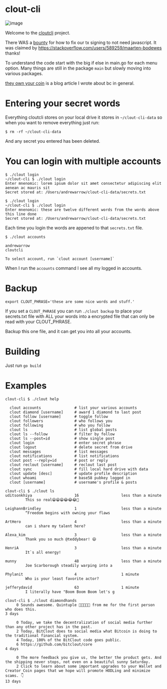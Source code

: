 # clout-cli

![image](https://user-images.githubusercontent.com/127054/119290208-f4527a80-bc00-11eb-9458-c29d828e4df0.png)

Welcome to the [cloutcli](https://bitclout.com/u/cloutcli) project.

There WAS a [bounty](https://stackoverflow.com/questions/67661276/how-do-i-properly-sign-a-bitclout-tx-in-golang-vs-typescript) for how to fix our tx signing to not need javascript. It was claimed by https://stackoverflow.com/users/589259/maarten-bodewes thanks!

To understand the code start with the big if else in main.go for each menu option. Many things are still in the package `main` but slowly moving into various packages.

[they own your coin](https://andrewarrow.substack.com/p/they-own-your-coin) is a blog article I wrote about bc in general.

# Entering your secret words

Everything cloutcli stores on your local drive it stores in `~/clout-cli-data` so when you want to remove everything just run:

```
$ rm -rf ~/clout-cli-data
```

And any secret you entered has been deleted.

# You can login with multiple accounts

```
$ ./clout login
~/clout-cli $ ./clout login
Enter mnenomic: lorem ipsum dolor sit amet consectetur adipiscing elit aenean ac mauris sit
Secret stored at: /Users/andrewarrow/clout-cli-data/secrets.txt

$ ./clout login
~/clout-cli $ ./clout login
Enter mnenomic: these are twelve different words from the words above this line done
Secret stored at: /Users/andrewarrow/clout-cli-data/secrets.txt
```

Each time you login the words are appened to that `secrets.txt` file.

```
$ ./clout accounts

andrewarrow
cloutcli

To select account, run `clout account [username]`
```

When I run the `accounts` command I see all my logged in accounts.

# Backup

`export CLOUT_PHRASE='these are some nice words and stuff.'`

If you set a `CLOUT_PHRASE` you can run `./clout backup` to
place your secrets.txt file with ALL your words into a encrypted file
that can only be read with your CLOUT_PHRASE.

Backup this one file, and it can get you into all your accounts.


# Building

Just run `go build`

# Examples

```
clout-cli $ ./clout help

  clout accounts               # list your various accounts
  clout diamond [username]     # award 1 diamond to last post
  clout follow [username]      # toggle follow
  clout followers              # who follows you
  clout following              # who you follow
  clout ls                     # list global posts
  clout ls --follow            # filter by follow
  clout ls --post=id           # show single post
  clout login                  # enter secret phrase
  clout logout                 # delete secret from drive
  clout messages               # list messages
  clout notifications          # list notifications
  clout post --reply=id        # post or reply
  clout reclout [username]     # reclout last post
  clout sync                   # fill local hard drive with data
  clout update [desc]          # update profile description
  clout whoami                 # base58 pubkey logged in
  clout [username]             # username's profile & posts
```

```
clout-cli $ ./clout ls
uditsonkhiya                   16                   less than a minute
         This so real😁😁😁😂😂😂🤣

LeighannBrindley               1                    less than a minute
         “Freedom begins with owning your flaws

ArtHero                        4                    less than a minute
         can i share my talent here?

Alexa_kim                      3                    less than a minute
         Thank you so much @teddybear! 😄

HenriA                         3                    less than a minute
         It`s all energy!

munny                          48                   less than a minute
         Joe Scarborough steadily warping into a

Phylanit                       4                    1 minute
         Who is your least favorite actor?

jefferydavid                   63                   1 minute
         I literally have "Boom Boom Boom let's g
```

```
clout-cli $ ./clout diamondhands
     0 Sounds awesome. Quintuple 💎💎💎💎💎 from me for the first person who does this.
3 days

     0 Today, we take the decentralization of social media further than any other project has in the past.
     2 Today, BitClout does to social media what Bitcoin is doing to the traditional financial system.
     4 Today, 100% of the BitClout code goes public.
     6 https://github.com/bitclout/core
4 days

     0 The more feedback you give us, the better the product gets. And the shipping never stops, not even on a beautiful sunny Saturday.
     2 Click to learn about some important upgrades to your Wallet and Creator Coin pages that we hope will promote HODLing and minimize scams. 👇
13 days
```

